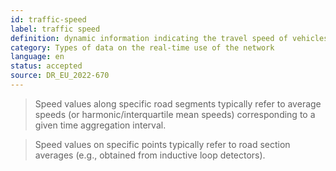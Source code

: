 ```yaml
---
id: traffic-speed
label: traffic speed
definition: dynamic information indicating the travel speed of vehicles passing from a specific point or along a specific road segment within a given time aggregation interval.
category: Types of data on the real-time use of the network
language: en
status: accepted
source: DR_EU_2022-670
---
```


>Speed values along specific road segments typically refer to average speeds (or harmonic/interquartile mean speeds) corresponding to a given time aggregation interval.

>Speed values on specific points typically refer to road section averages (e.g., obtained from inductive loop detectors).

